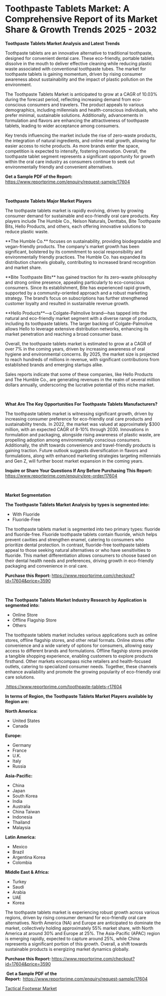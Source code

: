 <p><h1>Toothpaste Tablets Market: A Comprehensive Report of its Market Share & Growth Trends 2025 - 2032</h1></p><p><strong>Toothpaste Tablets Market Analysis and Latest Trends</strong></p>
<p><p>Toothpaste tablets are an innovative alternative to traditional toothpaste, designed for convenient dental care. These eco-friendly, portable tablets dissolve in the mouth to deliver effective cleaning while reducing plastic waste associated with conventional toothpaste tubes. The market for toothpaste tablets is gaining momentum, driven by rising consumer awareness about sustainability and the impact of plastic pollution on the environment.</p><p>The Toothpaste Tablets Market is anticipated to grow at a CAGR of 10.03% during the forecast period, reflecting increasing demand from eco-conscious consumers and travelers. The product appeals to various demographics, including millennials and health-conscious individuals, who prefer minimal, sustainable solutions. Additionally, advancements in formulation and flavors are enhancing the attractiveness of toothpaste tablets, leading to wider acceptance among consumers.</p><p>Key trends influencing the market include the rise of zero-waste products, the integration of natural ingredients, and online retail growth, allowing for easier access to niche products. As more brands enter the space, competition is expected to intensify, fostering innovation. Overall, the toothpaste tablet segment represents a significant opportunity for growth within the oral care industry as consumers continue to seek out environmentally friendly and convenient alternatives.</p></p>
<p><strong>Get a Sample PDF of the Report:&nbsp;</strong> <a href="https://www.reportprime.com/enquiry/request-sample/17604?utm_campaign=2284&utm_medium=2&utm_source=Github&utm_content=ia&utm_term=18032025&utm_id=toothpaste-tablets">https://www.reportprime.com/enquiry/request-sample/17604</a></p>
<p>&nbsp;</p>
<p><strong>Toothpaste Tablets Major Market Players</strong></p>
<p><p>The toothpaste tablets market is rapidly evolving, driven by growing consumer demand for sustainable and eco-friendly oral care products. Key players include The Humble Co., Nelson Naturals, Denttabs, Bite Toothpaste Bits, Hello Products, and others, each offering innovative solutions to reduce plastic waste.</p><p>**The Humble Co.** focuses on sustainability, providing biodegradable and vegan-friendly products. The company's market growth has been significant, bolstered by its commitment to social responsibility and environmentally friendly practices. The Humble Co. has expanded its distribution channels globally, contributing to increased brand recognition and market share.</p><p>**Bite Toothpaste Bits** has gained traction for its zero-waste philosophy and strong online presence, appealing particularly to eco-conscious consumers. Since its establishment, Bite has experienced rapid growth, supported by a community-oriented approach and a robust marketing strategy. The brand’s focus on subscriptions has further strengthened customer loyalty and resulted in sustainable revenue growth.</p><p>**Hello Products**—a Colgate-Palmolive brand—has tapped into the natural and eco-friendly market segment with a diverse range of products, including its toothpaste tablets. The larger backing of Colgate-Palmolive allows Hello to leverage extensive distribution networks, enhancing its market penetration and reaching a broad consumer base. </p><p>Overall, the toothpaste tablets market is estimated to grow at a CAGR of over 7% in the coming years, driven by increasing awareness of oral hygiene and environmental concerns. By 2025, the market size is projected to reach hundreds of millions in revenue, with significant contributions from established brands and emerging startups alike. </p><p>Sales reports indicate that some of these companies, like Hello Products and The Humble Co., are generating revenues in the realm of several million dollars annually, underscoring the lucrative potential of this niche market.</p></p>
<p>&nbsp;</p>
<p><strong>What Are The Key Opportunities For Toothpaste Tablets Manufacturers?</strong></p>
<p><p>The toothpaste tablets market is witnessing significant growth, driven by increasing consumer preference for eco-friendly oral care products and sustainability trends. In 2022, the market was valued at approximately $300 million, with an expected CAGR of 8-10% through 2030. Innovations in formulation and packaging, alongside rising awareness of plastic waste, are propelling adoption among environmentally conscious consumers. Additionally, the shift towards convenience and travel-friendly products is gaining traction. Future outlook suggests diversification in flavors and formulations, along with enhanced marketing strategies targeting millennials and Gen Z, will further boost market expansion in the coming years.</p></p>
<p><strong>Inquire or Share Your Questions If Any Before Purchasing This Report:</strong> <a href="https://www.reportprime.com/enquiry/pre-order/17604?utm_campaign=2284&utm_medium=2&utm_source=Github&utm_content=ia&utm_term=18032025&utm_id=toothpaste-tablets">https://www.reportprime.com/enquiry/pre-order/17604</a></p>
<p>&nbsp;</p>
<p><strong>Market Segmentation</strong></p>
<p><strong>The Toothpaste Tablets Market Analysis by types is segmented into:</strong></p>
<p><ul><li>With Fluoride</li><li>Fluoride-Free</li></ul></p>
<p><p>The toothpaste tablets market is segmented into two primary types: fluoride and fluoride-free. Fluoride toothpaste tablets contain fluoride, which helps prevent cavities and strengthen enamel, catering to consumers who prioritize dental protection. In contrast, fluoride-free toothpaste tablets appeal to those seeking natural alternatives or who have sensitivities to fluoride. This market differentiation allows consumers to choose based on their dental health needs and preferences, driving growth in eco-friendly packaging and convenience in oral care.</p></p>
<p><strong>Purchase this Report:&nbsp;</strong><a href="https://www.reportprime.com/checkout?id=17604&price=3590&utm_campaign=2284&utm_medium=2&utm_source=Github&utm_content=ia&utm_term=18032025&utm_id=toothpaste-tablets">https://www.reportprime.com/checkout?id=17604&price=3590</a></p>
<p>&nbsp;</p>
<p><strong>The Toothpaste Tablets Market Industry Research by Application is segmented into:</strong></p>
<p><ul><li>Online Store</li><li>Offline Flagship Store</li><li>Others</li></ul></p>
<p><p>The toothpaste tablets market includes various applications such as online stores, offline flagship stores, and other retail formats. Online stores offer convenience and a wide variety of options for consumers, allowing easy access to different brands and formulations. Offline flagship stores provide a tangible shopping experience, enabling customers to explore products firsthand. Other markets encompass niche retailers and health-focused outlets, catering to specialized consumer needs. Together, these channels enhance availability and promote the growing popularity of eco-friendly oral care solutions.</p></p>
<p><a href="https://www.reportprime.com/toothpaste-tablets-r17604?utm_campaign=2284&utm_medium=2&utm_source=Github&utm_content=ia&utm_term=18032025&utm_id=toothpaste-tablets">&nbsp;https://www.reportprime.com/toothpaste-tablets-r17604</a></p>
<p><strong>In terms of Region, the Toothpaste Tablets Market Players available by Region are:</strong></p>
<p>
    <p> <strong> North America: </strong>
        <ul>
            <li>United States</li>
            <li>Canada</li>
        </ul>
        </p> 
    <p> <strong> Europe: </strong>
        <ul>
            <li>Germany</li>
            <li>France</li>
            <li>U.K.</li>
            <li>Italy</li>
            <li>Russia</li>
        </ul>
        </p> 
    <p> <strong> Asia-Pacific: </strong>
        <ul>
            <li>China</li>
            <li>Japan</li>
            <li>South Korea</li>
            <li>India</li>
            <li>Australia</li>
            <li>China Taiwan</li>
            <li>Indonesia</li>
            <li>Thailand</li>
            <li>Malaysia</li>
        </ul>
        </p> 
    <p> <strong> Latin America: </strong>
        <ul>
            <li>Mexico</li>
            <li>Brazil</li>
            <li>Argentina Korea</li>
            <li>Colombia</li>
        </ul>
        </p> 
    <p> <strong> Middle East & Africa: </strong>
        <ul>
            <li>Turkey</li>
            <li>Saudi</li>
            <li>Arabia</li>
            <li>UAE</li>
            <li>Korea</li>
        </ul>
    </p>
    </p>
<p><p>The toothpaste tablets market is experiencing robust growth across various regions, driven by rising consumer demand for eco-friendly oral care alternatives. North America (NA) and Europe are anticipated to dominate the market, collectively holding approximately 55% market share, with North America at around 30% and Europe at 25%. The Asia-Pacific (APAC) region is emerging rapidly, expected to capture around 25%, while China represents a significant portion of this growth. Overall, a shift towards sustainable products is energizing market dynamics globally.</p></p>
<p><strong>Purchase this Report: </strong><a href="https://www.reportprime.com/checkout?id=17604&price=3590&utm_campaign=2284&utm_medium=2&utm_source=Github&utm_content=ia&utm_term=18032025&utm_id=toothpaste-tablets">https://www.reportprime.com/checkout?id=17604&price=3590</a></p>
<p>&nbsp;<strong>Get a Sample PDF of the Report:&nbsp;&nbsp;</strong><a href="https://www.reportprime.com/enquiry/request-sample/17604?utm_campaign=2284&utm_medium=2&utm_source=Github&utm_content=ia&utm_term=18032025&utm_id=toothpaste-tablets">https://www.reportprime.com/enquiry/request-sample/17604</a></p>
<p><strong></strong></p>
<p><p><a href="https://github.com/SanjidaMahmud54/Market-Research-Report-List-2/blob/main/tactical-footwear-market.md?utm_campaign=2284&utm_medium=2&utm_source=Github&utm_content=ia&utm_term=18032025&utm_id=toothpaste-tablets">Tactical Footwear Market</a></p></p>
